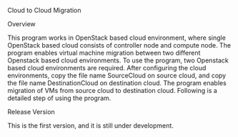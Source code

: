 Cloud to Cloud Migration 

Overview

This program works in OpenStack based cloud environment, where single OpenStack based cloud consists of controller node and compute node. The program enables virtual machine migration between two different Openstack based cloud environments. To use the program, two Openstack based cloud environments are required. After configuring the cloud environments, copy the file name SourceCloud on source cloud, and copy the file name DestinationCloud on destination cloud.  The program enables migration of VMs from source cloud to destination cloud. Following is a detailed step of using the program.

Release Version

This is the first version, and it is still under development. 
